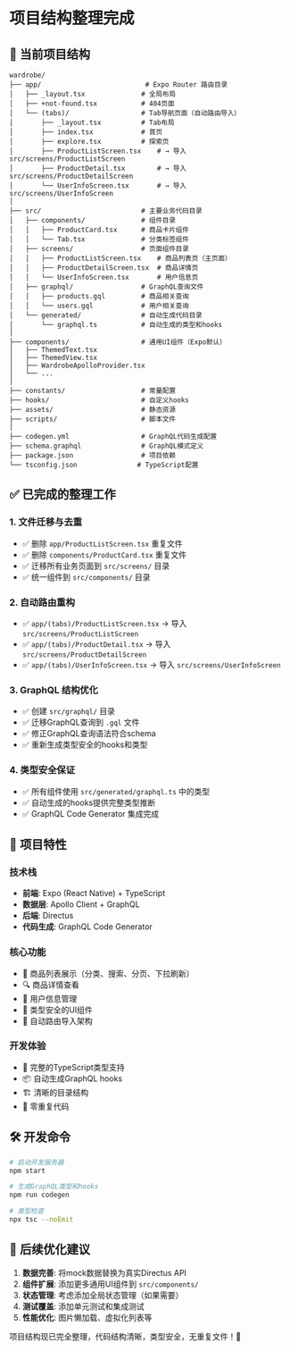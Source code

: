 # 项目结构整理完成

## 📁 当前项目结构

```
wardrobe/
├── app/                          # Expo Router 路由目录
│   ├── _layout.tsx              # 全局布局
│   ├── +not-found.tsx           # 404页面
│   └── (tabs)/                  # Tab导航页面（自动路由导入）
│       ├── _layout.tsx          # Tab布局
│       ├── index.tsx            # 首页
│       ├── explore.tsx          # 探索页
│       ├── ProductListScreen.tsx    # → 导入 src/screens/ProductListScreen
│       ├── ProductDetail.tsx        # → 导入 src/screens/ProductDetailScreen
│       └── UserInfoScreen.tsx       # → 导入 src/screens/UserInfoScreen
│
├── src/                         # 主要业务代码目录
│   ├── components/              # 组件目录
│   │   ├── ProductCard.tsx      # 商品卡片组件
│   │   └── Tab.tsx              # 分类标签组件
│   ├── screens/                 # 页面组件目录
│   │   ├── ProductListScreen.tsx    # 商品列表页（主页面）
│   │   ├── ProductDetailScreen.tsx  # 商品详情页
│   │   └── UserInfoScreen.tsx       # 用户信息页
│   ├── graphql/                 # GraphQL查询文件
│   │   ├── products.gql         # 商品相关查询
│   │   └── users.gql            # 用户相关查询
│   └── generated/               # 自动生成代码目录
│       └── graphql.ts           # 自动生成的类型和hooks
│
├── components/                  # 通用UI组件（Expo默认）
│   ├── ThemedText.tsx
│   ├── ThemedView.tsx
│   ├── WardrobeApolloProvider.tsx
│   └── ...
│
├── constants/                   # 常量配置
├── hooks/                       # 自定义hooks
├── assets/                      # 静态资源
├── scripts/                     # 脚本文件
│
├── codegen.yml                  # GraphQL代码生成配置
├── schema.graphql               # GraphQL模式定义
├── package.json                 # 项目依赖
└── tsconfig.json               # TypeScript配置
```

## ✅ 已完成的整理工作

### 1. 文件迁移与去重
- ✅ 删除 `app/ProductListScreen.tsx` 重复文件
- ✅ 删除 `components/ProductCard.tsx` 重复文件
- ✅ 迁移所有业务页面到 `src/screens/` 目录
- ✅ 统一组件到 `src/components/` 目录

### 2. 自动路由重构
- ✅ `app/(tabs)/ProductListScreen.tsx` → 导入 `src/screens/ProductListScreen`
- ✅ `app/(tabs)/ProductDetail.tsx` → 导入 `src/screens/ProductDetailScreen`
- ✅ `app/(tabs)/UserInfoScreen.tsx` → 导入 `src/screens/UserInfoScreen`

### 3. GraphQL 结构优化
- ✅ 创建 `src/graphql/` 目录
- ✅ 迁移GraphQL查询到 `.gql` 文件
- ✅ 修正GraphQL查询语法符合schema
- ✅ 重新生成类型安全的hooks和类型

### 4. 类型安全保证
- ✅ 所有组件使用 `src/generated/graphql.ts` 中的类型
- ✅ 自动生成的hooks提供完整类型推断
- ✅ GraphQL Code Generator 集成完成

## 🎯 项目特性

### 技术栈
- **前端**: Expo (React Native) + TypeScript
- **数据层**: Apollo Client + GraphQL
- **后端**: Directus
- **代码生成**: GraphQL Code Generator

### 核心功能
- 📱 商品列表展示（分类、搜索、分页、下拉刷新）
- 🔍 商品详情查看
- 👤 用户信息管理
- 🎨 类型安全的UI组件
- 🚀 自动路由导入架构

### 开发体验
- 🔧 完整的TypeScript类型支持
- 📦 自动生成GraphQL hooks
- 🏗️ 清晰的目录结构
- 🚫 零重复代码

## 🛠️ 开发命令

```bash
# 启动开发服务器
npm start

# 生成GraphQL类型和hooks
npm run codegen

# 类型检查
npx tsc --noEmit
```

## 📝 后续优化建议

1. **数据完善**: 将mock数据替换为真实Directus API
2. **组件扩展**: 添加更多通用UI组件到 `src/components/`
3. **状态管理**: 考虑添加全局状态管理（如果需要）
4. **测试覆盖**: 添加单元测试和集成测试
5. **性能优化**: 图片懒加载、虚拟化列表等

项目结构现已完全整理，代码结构清晰，类型安全，无重复文件！🎉
